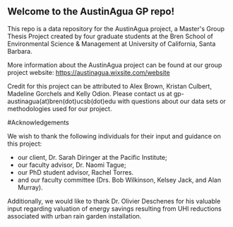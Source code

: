 ## Welcome to the AustinAgua GP repo!
 
This repo is a data repository for the AustinAgua project, a Master's Group Thesis Project created by four graduate students at the Bren School of Environmental Science & Management at University of California, Santa Barbara. 

More information about the AustinAgua project can be found at our group project website: https://austinagua.wixsite.com/website

Credit for this project can be attributed to Alex Brown, Kristan Culbert, Madeline Gorchels and Kelly Odion. Please contact us at gp-austinagua(at)bren(dot)ucsb(dot)edu with questions about our data sets or methodologies used for our project. 

#Acknowledgements

We wish to thank the following individuals for their input and guidance on this project: 
 - our client, Dr. Sarah Diringer at the Pacific Institute; 
 - our faculty advisor, Dr. Naomi Tague; 
 - our PhD student advisor, Rachel Torres. 
 - and our faculty committee (Drs. Bob Wilkinson, Kelsey Jack, and Alan Murray).

Additionally, we would like to thank Dr. Olivier Deschenes for his valuable input regarding valuation of energy savings resulting from UHI reductions associated with urban rain garden installation.  
